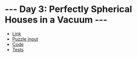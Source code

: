 # --- Day 3: Perfectly Spherical Houses in a Vacuum ---

- [Link](https://adventofcode.com/2015/day/3)
- [Puzzle input](./data/input)
- [Code](./src/main.rs)
- [Tests](./src/tests.rs)
